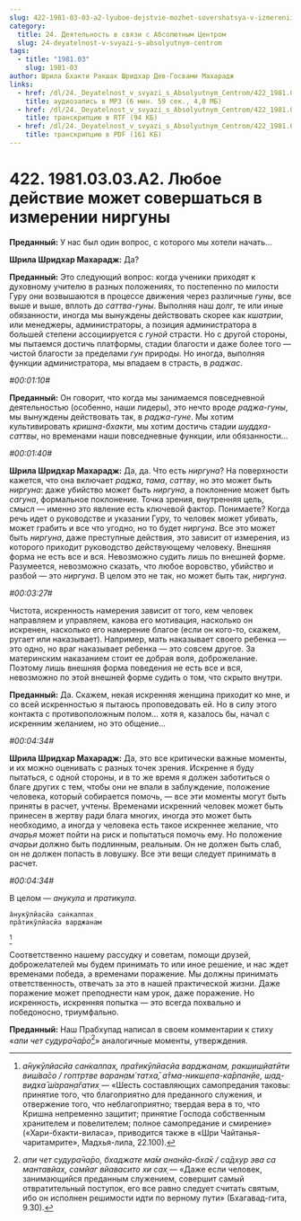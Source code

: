```yaml
---
slug: 422-1981-03-03-a2-lyuboe-dejstvie-mozhet-sovershatsya-v-izmerenii-nirguny
category:
  title: 24. Деятельность в связи с Абсолютным Центром
  slug: 24-deyatelnost-v-svyazi-s-absolyutnym-centrom
tags:
  - title: "1981.03"
    slug: 1981-03
author: Шрила Бхакти Ракшак Шридхар Дев-Госвами Махарадж
links:
  - href: /dl/24._Deyatelnost_v_svyazi_s_Absolyutnym_Centrom/422_1981.03.03.A2_SridharMj_Lyuboe_deystvie_mojet_sovershatsya_iz_izmereniya_nirguny.mp3
    title: аудиозапись в MP3 (6 мин. 59 сек., 4,0 МБ)
  - href: /dl/24._Deyatelnost_v_svyazi_s_Absolyutnym_Centrom/422_1981.03.03.A2_SridharMj_Lyuboe_deystvie_mojet_sovershatsya_iz_izmereniya_nirguny.rtf
    title: транскрипцию в RTF (94 КБ)
  - href: /dl/24._Deyatelnost_v_svyazi_s_Absolyutnym_Centrom/422_1981.03.03.A2_SridharMj_Lyuboe_deystvie_mojet_sovershatsya_iz_izmereniya_nirguny.pdf
    title: транскрипцию в PDF (161 КБ)
---
```


# 422. 1981.03.03.A2. Любое действие может совершаться в измерении ниргуны

**Преданный:** У нас был один вопрос, с которого мы хотели начать…

**Шрила Шридхар Махарадж:** Да?

**Преданный:** Это следующий вопрос: когда ученики приходят к духовному учителю в разных положениях, то постепенно по милости Гуру они возвышаются в процессе движения через различные *гуны*, все выше и выше, вплоть до *саттва-гуны*. Выполняя наш долг, те или иные обязанности, иногда мы вынуждены действовать скорее как *кшатрии*, или менеджеры, администраторы, а позиция администратора в большей степени ассоциируется с *гуной* страсти. Но с другой стороны, мы пытаемся достичь платформы, стадии благости и даже более того — чистой благости за пределами *гун* природы. Но иногда, выполняя функции администратора, мы впадаем в страсть, в *раджас*.

*#00:01:10#*

**Преданный:** Он говорит, что когда мы занимаемся повседневной деятельностью (особенно, наши лидеры), это нечто вроде *раджа-гуны*, мы вынуждены действовать так, в *раджа-гуне*. Мы хотим культивировать *кришна-бхакти*, мы хотим достичь стадии *шуддха-саттвы*, но временами наши повседневные функции, или обязанности…

*#00:01:40#*

**Шрила Шридхар Махарадж:** Да, да. Что есть *ниргуна*? На поверхности кажется, что она включает *раджа*, *тама*, *саттву*, но это может быть *ниргуна*: даже убийство может быть *ниргуна*, а поклонение может быть *сагуна*, формальное поклонение. Точка зрения, внутренняя цель, смысл — именно это явление есть ключевой фактор. Понимаете? Когда речь идет о руководстве и указании Гуру, то человек может убивать, может грабить и все что угодно, но то будет *ниргуна*. Все это может быть *ниргуна*, даже преступные действия, это зависит от измерения, из которого приходит руководство действующему человеку. Внешняя форма не есть все и вся. Невозможно судить лишь по внешней форме. Разумеется, невозможно сказать, что любое воровство, убийство и разбой — это *ниргуна*. В целом это не так, но может быть так, *ниргуна*.

*#00:03:27#*

Чистота, искренность намерения зависит от того, кем человек направляем и управляем, какова его мотивация, насколько он искренен, насколько его намерение благое (если он кого-то, скажем, ругает или наказывает). Например, мать наказывает своего ребенка — это одно, но враг наказывает ребенка — это совсем другое. За материнским наказанием стоит ее добрая воля, доброжелание. Поэтому лишь внешняя форма поведения не есть все и вся, невозможно по этой внешней форме судить о том, что скрыто внутри.

**Преданный:** Да. Скажем, некая искренняя женщина приходит ко мне, и со всей искренностью я пытаюсь проповедовать ей. Но в силу этого контакта с противоположным полом… хотя я, казалось бы, начал с искренним желанием, но это общение…

*#00:04:34#*

**Шрила Шридхар Махарадж:** Да, это все критически важные моменты, и их можно оценивать с разных точек зрения. Искренне я буду пытаться, с одной стороны, и в то же время я должен заботиться о благе других с тем, чтобы они не впали в заблуждение, положение человека, который собирается помочь, — все эти моменты могут быть приняты в расчет, учтены. Временами искренний человек может быть принесен в жертву ради блага многих, иногда это может быть необходимо, а иногда у человека есть такое искреннее желание, что *ачарья* может пойти на риск и попытаться помочь ему. Но положение *ачарьи* должно быть подлинным, реальным. Он не должен быть слаб, он не должен попасть в ловушку. Все эти вещи следует принимать в расчет.

*#00:04:34#*

В целом — *анукула* и *пратикула*.

    а̄нукӯлйасйа сан̇калпах̣
    пра̄тикӯлйасйа варджанам
[^_ftn1]

Соответственно нашему рассудку и советам, помощи друзей, доброжелателей мы будем принимать то или иное решение, и нас ждет временами победа, а временами поражение. Мы должны принимать ответственность, отвечать за это в нашей практической жизни. Даже поражение может преподнести нам урок, даже поражение. Но искренность, искренняя попытка — это всегда похвально и победоносно, триумфально.

**Преданный:** Наш Прабхупад написал в своем комментарии к стиху «*апи чет судура̄ча̄ро*[^_ftn2]» аналогичные моменты, утверждения.



[^_ftn1]: *а̄нукӯлйасйа сан̇калпах̣, пра̄тикӯлйасйа варджанам, ракш̣иш̣йатӣти виш́ва̄со / гоптр̣тве варан̣ам̇ татха̄, а̄тма-никш̣епа-ка̄рпан̣йе, ш̣ад̣-видха̄ ш́аран̣а̄гатих̣* — «Шесть составляющих самопредания таковы: принятие того, что благоприятно для преданного служения, и отвержение того, что неблагоприятно; твердая вера в то, что Кришна непременно защитит; принятие Господа собственным хранителем и повелителем; полное самопредание и смирение» («Хари-бхакти-виласа», приводится также в «Шри Чайтанья-чаритамрите», Мадхья-лила, 22.100).

[^_ftn2]: *апи чет судура̄ча̄ро, бхаджате ма̄м ананйа-бха̄к / са̄дхур эва са мантавйах̣, самйаг вйавасито хи сах̣* — «Даже если человек, занимающийся преданным служением, совершит самый отвратительный поступок, его все равно следует считать святым, ибо он исполнен решимости идти по верному пути» (Бхагавад-гита, 9.30).

